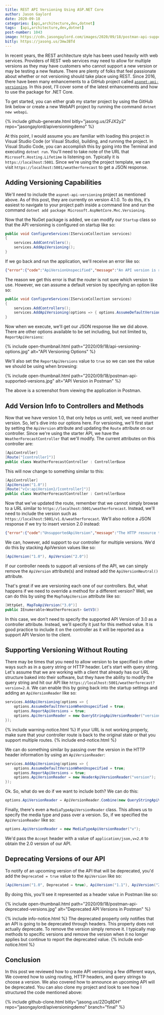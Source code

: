 ```yaml
---
title: REST API Versioning Using ASP.NET Core
author: Jason Gaylord
date: 2020-09-18
categories: [api,architecture,dev,dotnet]
tags:  [api,architecture,dev,dotnet]
post-number: 1043
image: https://cdn.jasongaylord.com/images/2020/09/18/postman-api-supported-versions.jpg
bitly: https://jasong.us/3mwJBTd
---
```


In recent years, the REST architecture style has been used heavily with web services. Providers of REST web services may need to allow for multiple versions as they may have customers who cannot support a new version or may be testing a new feature. There are plenty of folks that feel passionate about whether or not versioning should take place using REST. Since 2016, there have been many enhancements to a GitHub project called [`aspnet-api-versioning`](https://jasong.us/2E5sHcS). In this post, I'll cover some of the latest enhancements and how to use the package for .NET Core.

To get started, you can either grab my starter project by using the GitHub link below or create a new WebAPI project by running the command `dotnet new webapi`. 

{% include github-generate.html bitly="jasong.us/2FJX2y2" repo="jasongaylord/apiversioningdemo" %}

At this point, I would assume you are familiar with loading this project in Visual Studio Code (or Visual Studio), building, and running the project. In Visual Studio Code, you can accomplish this by going into the Terminal and executing `dotnet run`. You'll need to take note of the URL that `Microsoft.Hosting.Lifetime` is listening on. Typically it is `https://localhost:5001`. Since we're using the project template, we can visit `https://localhost:5001/weatherforecast` to get a JSON response.

## Adding Versioning Capabilities
We'll need to include the `aspnet-api-versioning` project as mentioned above. As of this post, they are currently on version 4.1.0. To do this, it's easiest to navigate to your project path inside a command line and run the command `dotnet add package Microsoft.AspNetCore.Mvc.Versioning`.

Now that the NuGet package is added, we can modify our `Startup` class so that the API versioning is configured on startup like so:

```csharp
public void ConfigureServices(IServiceCollection services)
{
    services.AddControllers();
    services.AddApiVersioning();
}
```

If we go back and run the application, we'll receive an error like so:

```json
{"error":{"code":"ApiVersionUnspecified","message":"An API version is required, but was not specified.","innerError":null}}
```

The reason we get this error is that the router is not sure which version to use. However, we can assume a default version by specifying an option like so:


```csharp
public void ConfigureServices(IServiceCollection services)
{
    services.AddControllers();
    services.AddApiVersioning(options => { options.AssumeDefaultVersionWhenUnspecified = true; });
}
```

Now when we execute, we'll get our JSON response like we did above. There are other options available to be set including, but not limited to, `ReportApiVersions`:

{% include open-thumbnail.html path="2020/09/18/api-versioning-options.jpg" alt="API Versioning Options" %}

We'll also set the `ReportApiVersions` value to `true` so we can see the value we should be using when browsing:

{% include open-thumbnail.html path="2020/09/18/postman-api-supported-versions.jpg" alt="API Version in Postman" %}

The above is a screenshot from viewing the application in Postman.

## Add Version Info to Controllers and Methods
Now that we have version 1.0, that only helps us until, well, we need another version. So, let's dive into our options here. For versioning, we'll first start by setting the `ApiVersion` attribute and updating the `Route` attribute on our controller. Since we're using the starter API, we have the `WeatherForecastController` that we'll modify. The current attributes on this controller are:

```csharp
[ApiController]
[Route("[controller]")]
public class WeatherForecastController : ControllerBase
```

This will now change to something similar to this:

```csharp
[ApiController]
[ApiVersion("1.0")]
[Route("v{v:apiVersion}/[controller]")]
public class WeatherForecastController : ControllerBase
```

Now that we've updated the route, remember that we cannot simply browse to a URL similar to `https://localhost:5001/weatherforecast`. Instead, we'll need to include the version such as `https://localhost:5001/v1.0/weatherforecast`. We'll also notice a JSON response if we try to insert version 2.0 instead:

```json
{"error":{"code":"UnsupportedApiVersion","message":"The HTTP resource that matches the request URI 'https://localhost:5001/v2.0/weatherforecast' does not support the API version '2.0'.","innerError":null}}
```

We can, however, add support to our controller for multiple versions. We'd do this by stacking ApiVersion values like so:

```csharp
[ApiVersion("1.0"), ApiVersion("2.0")]
```

If our controller needs to support all versions of the API, we can simply remove the `ApiVersion` attribute(s) and instead add the `ApiVersionNeutral()` attribute.

That's great if we are versioning each one of our controllers. But, what happens if we need to override a method for a different version? Well, we can do this by using the `MapToApiVersion` attribute like so:

```csharp
[HttpGet, MapToApiVersion("3.0")]
public IEnumerable<WeatherForecast> GetV3()
```

In this case, we don't need to specify the supported API Version of 3.0 as a controller attribute. Instead, we'll specify it just for this method value. It is good practice to include it on the controller as it will be reported as a support API Version to the client.

## Supporting Versioning Without Routing
There may be times that you need to allow version to be specified in other ways such as in a query string or HTTP header. Let's start with query string. Let's assume that we are working with a client that already has our URL structure baked into their software, but they have the ability to modify the query string and hit our API like `https://localhost:5001/weatherforecast?version=2.0`. We can enable this by going back into the startup settings and adding an `ApiVersionReader` like so:

```csharp
services.AddApiVersioning(options => { 
    options.AssumeDefaultVersionWhenUnspecified = true; 
    options.ReportApiVersions = true;
    options.ApiVersionReader = new QueryStringApiVersionReader("version");
}); 
```

{% include warning-notice.html %}
If your URL is not working properly, make sure that your controller route is back to the original state or that you support multiple routes.
{% include end-notice.html %}

We can do something similar by passing over the version in the HTTP header information by using an `ApiVersionReader`:

```csharp
services.AddApiVersioning(options => { 
    options.AssumeDefaultVersionWhenUnspecified = true; 
    options.ReportApiVersions = true;
    options.ApiVersionReader = new HeaderApiVersionReader("version");
});
```

Ok. So, what do we do if we want to include both? We can do this:

```csharp
options.ApiVersionReader = ApiVersionReader.Combine(new QueryStringApiVersionReader("version"), new HeaderApiVersionReader("version"));
```

Finally, there's even a `MediaTypeApiVersionReader` class. This allows us to specify the media type and pass over a version. So, if we specified the `ApiVersionReader` like so:

```csharp
options.ApiVersionReader = new MediaTypeApiVersionReader("v");
```

We'd pass the `Accept` header with a value of `application/json,v=2.0` to obtain the 2.0 version of our API.

## Deprecating Versions of our API
To notify of an upcoming version of the API that will be deprecated, you'd add the `Deprecated = true` value to the `ApiVersion` like so:

```csharp
[ApiVersion("1.0", Deprecated = true), ApiVersion("1.1"), ApiVersion("2.0")]
```

By doing this, you'll see it represented as a header value in Postman like so:

{% include open-thumbnail.html path="2020/09/18/postman-api-deprecated-versions.jpg" alt="Deprecated API Versions in Postman" %}

{% include info-notice.html %}
The deprecated property only notifies that an API is going to be deprecated through headers. This property does not actually deprecate. To remove the version simply remove it. I typically map methods to specific versions and remove the version when it no longer applies but continue to report the deprecated value.
{% include end-notice.html %}

## Conclusion
In this post we reviewed how to create API versioning a few different ways, We covered how to using routing, HTTP headers, and query strings to choose a version. We also covered how to announce an upcoming API will be deprecated. You can also clone my project and look to see how I structured the code mentioned above:

{% include github-clone.html bitly="jasong.us/2ZOq8DH" repo="jasongaylord/apiversioningdemo" branch="final" %}
